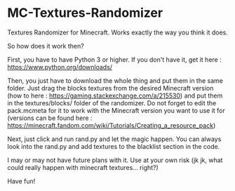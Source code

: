 # MC-Textures-Randomizer
Textures Randomizer for Minecraft. Works exactly the way you think it does.

So how does it work then?

First, you have to have Python 3 or higher.
If you don't have it, get it here : https://www.python.org/downloads/

Then, you just have to download the whole thing and put them in the same folder.
Just drag the blocks textures from the desired Minecraft version (how to here : https://gaming.stackexchange.com/a/215530) and put them in the textures/blocks/ folder of the randomizer.
Do not forget to edit the pack.mcmeta for it to work with the Minecraft version you want to use it for (versions can be found here : https://minecraft.fandom.com/wiki/Tutorials/Creating_a_resource_pack)

Next, just click and run rand.py and let the magic happen.
You can always look into the rand.py and add textures to the blacklist section in the code.

I may or may not have future plans with it. Use at your own risk (jk jk, what could really happen with minecraft textures... right?)

Have fun!
